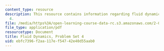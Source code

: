 ```yaml
---
content_type: resource
description: This resource contains information regarding fluid dynamics problem set
  4.
file: /media/https%3A/open-learning-course-data-rc.s3.amazonaws.com/2-06-fluid-dynamics-spring-2013/ebfc7396f2aa117ef54742e40d55aab0_MIT2_06S13_ps4.pdf
file_type: application/pdf
resourcetype: Document
title: Fluid Dynamics, Problem Set 4
uid: ebfc7396-f2aa-117e-f547-42e40d55aab0
---
```

